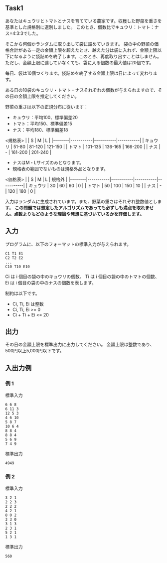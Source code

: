 ## Task1

あなたはキュウリとトマトとナスを育てている農家です。収穫した野菜を重さを基準とした規格別に選別しました。
このとき、個数比でキュウリ：トマト：ナス=4:3:3でした。

そこから何個かランダムに取り出して袋に詰めていきます。
袋の中の野菜の価格合計がある一定の金額上限を超えたとき、越えた分は袋に入れず、金額上限以下になるように袋詰めを終了します。このとき、再度取り出すことはしません。
ただし、金額上限に達していなくても、袋に入る個数の最大値は20個です。

毎日、袋は10個つくります。袋詰めを終了する金額上限は日によって変わります。

ある日の10袋のキュウリ・トマト・ナスそれぞれの個数が与えられますので、その日の金額上限を推定してください。

野菜の重さは以下の正規分布に従います：
- キュウリ：平均100、標準偏差20
- トマト：平均150、標準偏差15
- ナス：平均180、標準偏差18

<規格表>
|        | S         | M         | L         |
|--------|-----------|-----------|-----------|
| キュウリ | 51-80     | 81-120    | 121-150   |
| トマト   | 101-135   | 136-165   | 166-200   |
| ナス     | -         | 161-200   | 201-240   |
- ナスはM・Lサイズのみとなります。
- 規格表の範囲でないものは規格外品となります。

<価格表>
|        | S         | M         | L         | 規格外         |
|--------|-----------|-----------|-----------|-----------|
| キュウリ | 30   | 60   | 60   | 0   |
| トマト   | 50   | 100   | 150   | 10   |
| ナス     | -         | 120   | 180   | 0   |


入力はランダムに生成されています。また、野菜の重さはそれぞれ整数値とします。
**この問題では想定したアルゴリズムであっても必ずしも満点を取れません。点数よりもどのような理論や発想に基づいているかを評価します。**

## 入力
プログラムに、以下のフォーマットの標準入力が与えられます。
```plain
C1 T1 E1
C2 T2 E2
...
C10 T10 E10
```
Ci は i 個目の袋の中のキュウリの個数、
Ti は i 個目の袋の中のトマトの個数、
Ei は i 個目の袋の中のナスの個数を表します。

制約は以下です。
- Ci, Ti, Ei  は整数
- Ci, Ti, Ei >= 0
- Ci + Ti + Ei <= 20

## 出力
その日の金額上限を標準出力に出力してください。
金額上限は整数であり、500円以上5,000円以下です。

## 入出力例
### 例 1
標準入力
```plain
6 6 8
6 11 3
12 5 3
4 6 10
5 8 7
10 6 4
8 8 4
8 8 4
5 6 9
7 4 9
```
標準出力
```plain
4949
```

### 例 2
標準入力
```plain
3 2 1
2 2 3
2 2 2
4 2 1
8 0 2
3 3 0
3 1 3
2 3 1
5 2 1
1 3 1
```
標準出力
```plain
560
```
